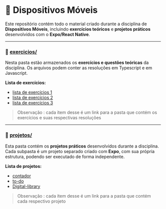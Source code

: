 # 📱 Dispositivos Móveis

Este repositório contém todo o material criado durante a disciplina de **Dispositivos Móveis**, incluindo **exercícios teóricos** e **projetos práticos** desenvolvidos com o **Expo/React Native**.

---

### 🔸 [exercicios/](./exercicios)

Nesta pasta estão armazenados os **exercícios e questões teóricas** da disciplina. Os arquivos podem conter as resoluções em Typescript e em Javascript.

**Lista de exercícios:**
- [lista de exercícios 1](./exercicios/src/exercicio-01/)
- [lista de exercícios 2](./exercicios/src/exercicio-02/)
- [lista de exercícios 3](./exercicios/src/exercicio-03/)


> Observação : cada item desse é um link para a pasta que contém os exercícios e suas respectivas resoluções   

---

### 🔸 [projetos/](./projetos)

Esta pasta contém os **projetos práticos** desenvolvidos durante a disciplina. Cada subpasta é um projeto separado criado com **Expo**, com sua própria estrutura, podendo ser executado de forma independente.

**Lista de projetos:**
- [contador](./projetos/contadorApp/README.md)
- [to-do](./projetos/to-do/README.md)
- [Digital-library](./projetos/digital-library/README.md)


> Observação : cada item desse é um link para a pasta que contém cada respectivo  projeto   
